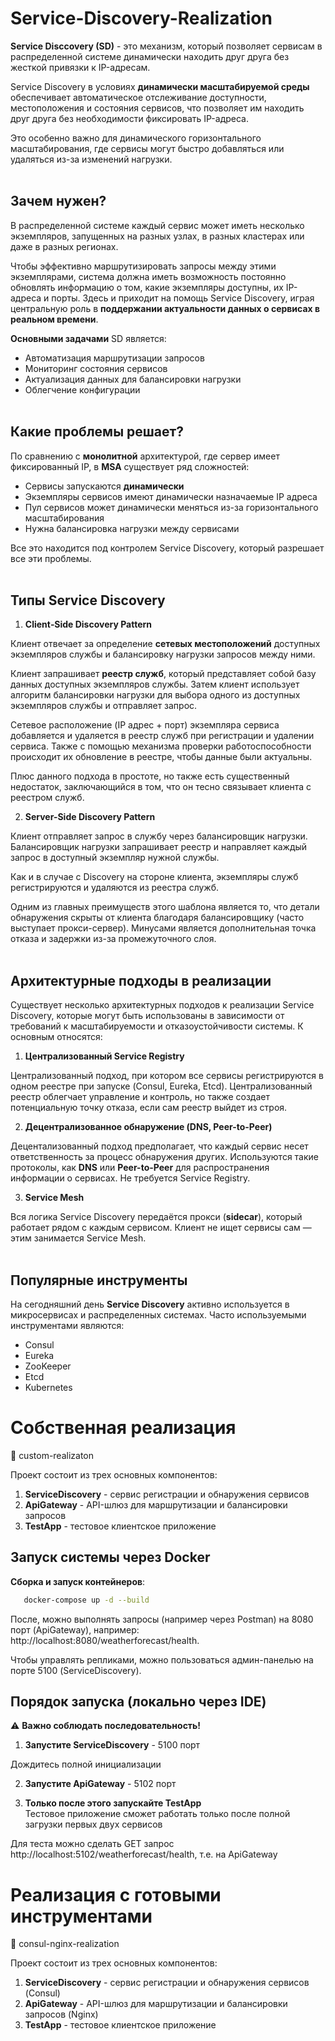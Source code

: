 ﻿# Service-Discovery-Realization

**Service Disccovery (SD)** - это механизм, который позволяет сервисам в распределенной системе динамически находить друг друга без жесткой привязки к IP-адресам.

Service Discovery в условиях **динамически масштабируемой среды** обеспечивает автоматическое отслеживание доступности, местоположения и состояния сервисов, что позволяет им находить друг друга без необходимости фиксировать IP-адреса.

Это особенно важно для динамического горизонтального масштабирования, где сервисы могут быстро добавляться или удаляться из-за изменений нагрузки.
</br></br>


## Зачем нужен?

В распределенной системе каждый сервис может иметь несколько экземпляров, запущенных на разных узлах, в разных кластерах или даже в разных регионах. 

Чтобы эффективно маршрутизировать запросы между этими экземплярами, система должна иметь возможность постоянно обновлять информацию о том, какие экземпляры доступны, их IP-адреса и порты. Здесь и приходит на помощь Service Discovery, играя центральную роль в **поддержании актуальности данных о сервисах в реальном времени**.


**Основными задачами** SD является:
+ Автоматизация маршрутизации запросов
+ Мониторинг состояния сервисов
+ Актуализация данных для балансировки нагрузки
+ Облегчение конфигурации
</br><br>

## Какие проблемы решает?


По сравнению с **монолитной** архитектурой, где сервер имеет фиксированный IP,  в **MSA** существует ряд сложностей:
+ Сервисы запускаются **динамически**
+ Экземпляры сервисов имеют динамически назначаемые IP адреса
+ Пул сервисов может динамически меняться из-за горизонтального масштабирования
+ Нужна балансировка нагрузки между сервисами

Все это находится под контролем Service Discovery, который разрешает все эти проблемы.
</br><br>

## Типы Service Discovery 

1. **Client‑Side Discovery Pattern**

Клиент отвечает за определение **сетевых местоположений** доступных экземпляров службы и балансировку нагрузки запросов между ними. 

Клиент запрашивает **реестр служб**, который представляет собой базу данных доступных экземпляров службы. Затем клиент использует алгоритм балансировки нагрузки для выбора одного из доступных экземпляров службы и отправляет запрос.

Сетевое расположение (IP адрес + порт) экземпляра сервиса добавляется и удаляется в реестр служб при регистрации и удалении сервиса. Также с помощью механизма проверки работоспособности происходит их обновление в реестре, чтобы данные были актуальны. 

Плюс данного подхода в простоте, но также есть существенный недостаток, заключающийся в том, что он тесно связывает клиента с реестром служб.


2. **Server-Side Discovery Pattern**

Клиент отправляет запрос в службу через балансировщик нагрузки. Балансировщик нагрузки запрашивает реестр и направляет каждый запрос в доступный экземпляр нужной службы. 

Как и в случае с Discovery на стороне клиента, экземпляры служб регистрируются и удаляются из реестра служб.

Одним из главных преимуществ этого шаблона является то, что детали обнаружения скрыты от клиента благодаря балансировщику (часто выступает прокси-сервер). Минусами является дополнительная точка отказа и задержки из-за промежуточного слоя.
</br><br>

## Архитектурные подходы в реализации

Существует несколько архитектурных подходов к реализации Service Discovery, которые могут быть использованы в зависимости от требований к масштабируемости и отказоустойчивости системы. К основным относятся:

1. **Централизованный Service Registry**

Централизованный подход, при котором все сервисы регистрируются в одном реестре при запуске (Consul, Eureka, Etcd). Централизованный реестр облегчает управление и контроль, но также создает потенциальную точку отказа, если сам реестр выйдет из строя.

2. **Децентрализованное обнаружение (DNS, Peer-to-Peer)**

Децентализованный подход предполагает, что каждый сервис несет ответственность за процесс обнаружения других. Используются такие протоколы, как **DNS** или **Peer-to-Peer** для распространения информации о сервисах. Не требуется Service Registry.

3. **Service Mesh**

Вся логика Service Discovery передаётся прокси (**sidecar**), который работает рядом с каждым сервисом. Клиент не ищет сервисы сам — этим занимается Service Mesh.
</br><br>

## Популярные инструменты

На сегодняшний день **Service Discovery** активно используется в микросервисах и распределенных системах. Часто используемыми инструментами являются:
+ Consul
+ Eureka
+ ZooKeeper
+ Etcd
+ Kubernetes



# Собственная реализация
📁 custom-realizaton

Проект состоит из трех основных компонентов:
1. **ServiceDiscovery** - сервис регистрации и обнаружения сервисов
2. **ApiGateway** - API-шлюз для маршрутизации и балансировки запросов
3. **TestApp** - тестовое клиентское приложение

## Запуск системы через Docker

**Сборка и запуск контейнеров**:
```bash
   docker-compose up -d --build
```
После, можно выполнять запросы (например через Postman) на 8080 порт (ApiGateway), например:  http://localhost:8080/weatherforecast/health.

Чтобы управлять репликами, можно пользоваться админ-панелью на порте 5100 (ServiceDiscovery).

## Порядок запуска (локально через IDE)

⚠️ **Важно соблюдать последовательность!**

1. **Запустите ServiceDiscovery** - 5100 порт

Дождитесь полной инициализации

2. **Запустите ApiGateway** - 5102 порт 

3. **Только после этого запускайте TestApp**  
   Тестовое приложение сможет работать только после полной загрузки первых двух сервисов 

Для теста можно сделать GET запрос http://localhost:5102/weatherforecast/health, т.е. на ApiGateway



# Реализация с готовыми инструментами
📁 consul-nginx-realization

Проект состоит из трех основных компонентов:
1. **ServiceDiscovery** - сервис регистрации и обнаружения сервисов (Consul)
2. **ApiGateway** - API-шлюз для маршрутизации и балансировки запросов (Nginx)
3. **TestApp** - тестовое клиентское приложение